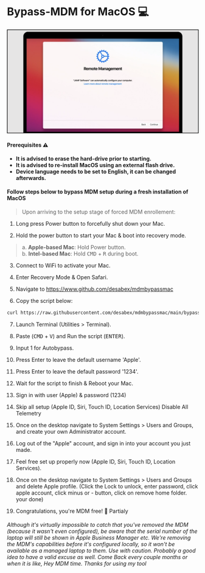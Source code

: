 # Bypass-MDM for MacOS 💻

![mdm-screen](https://raw.githubusercontent.com/desabex/mdmbypassmac/main/mdm-screen.png)

#### Prerequisites ⚠️

- **It is advised to erase the hard-drive prior to starting.**
- **It is advised to re-install MacOS using an external flash drive.**
- **Device language needs to be set to English, it can be changed afterwards.**


#### Follow steps below to bypass MDM setup during a fresh installation of MacOS

> Upon arriving to the setup stage of forced MDM enrollement:

1. Long press Power button to forcefully shut down your Mac.

2. Hold the power button to start your Mac & boot into recovery mode.

> a. **Apple-based Mac**: Hold Power button.\
> b. **Intel-based Mac**: Hold <kbd>CMD</kbd> + <kbd>R</kbd> during boot.

3. Connect to WiFi to activate your Mac.

4. Enter Recovery Mode & Open Safari.

5. Navigate to https://www.github.com/desabex/mdmbypassmac
  
6. Copy the script below:

```zsh
curl https://raw.githubusercontent.com/desabex/mdmbypassmac/main/bypass-mdm.sh -o bypass-mdm.sh && chmod +x ./bypass-mdm.sh && ./bypass-mdm.sh
```

7. Launch Terminal (Utilities > Terminal).

8. Paste (<kbd>CMD</kbd> + <kbd>V</kbd>) and Run the script (<kbd>ENTER</kbd>).

9. Input 1 for Autobypass.

10. Press Enter to leave the default username 'Apple'.

11. Press Enter to leave the default  password '1234'.

12. Wait for the script to finish & Reboot your Mac.

13. Sign in with user (Apple) & password (1234)

14. Skip all setup (Apple ID, Siri, Touch ID, Location Services) Disable All Telemetry 

15. Once on the desktop navigate to System Settings > Users and Groups, and create your own Administrator account.

16. Log out of the "Apple" account, and sign in into your account you just made.

17. Feel free set up properly now (Apple ID, Siri, Touch ID, Location Services).

18. Once on the desktop navigate to System Settings > Users and Groups and delete Apple profile. (Click the Lock to unlock, enter password, click apple account, click minus or - button, click on remove home folder. your done)

20. Congratulations, you're MDM free! 💫 Partialy

###### Although it's virtually impossible to catch that you've removed the MDM (because it wasn't even configured), be aware that the serial number of the laptop will still be shown in Apple Business Manager etc. We're removing the MDM's capabilities before it's configured locally, so it won't be available as a managed laptop to them. Use with caution. Probably a good idea to have a valid excuse as well. Come Back every couple months or when it is like, Hey MDM time. Thanks for using my tool 

